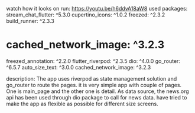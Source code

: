 watch how it looks on run: https://youtu.be/h6ddvA18aW8
used packages: 
  stream_chat_flutter: ^5.3.0
  cupertino_icons: ^1.0.2
  freezed: ^2.3.2
  build_runner: ^2.3.3
  # cached_network_image: ^3.2.3
  freezed_annotation: ^2.2.0
  flutter_riverpod: ^2.3.5
  dio: ^4.0.0
  go_router: ^6.5.7
  auto_size_text: ^3.0.0
  cached_network_image: ^3.2.3
  
  description: The app uses riverpod as state management solution and go_router to route the pages.
  it is very simple app with couple of pages. One is main_page and the other one is detail.
  As data source, the news.org api has been used through dio package to call for news data. 
  have tried to make the app as flexible as possible for different size screens.  
